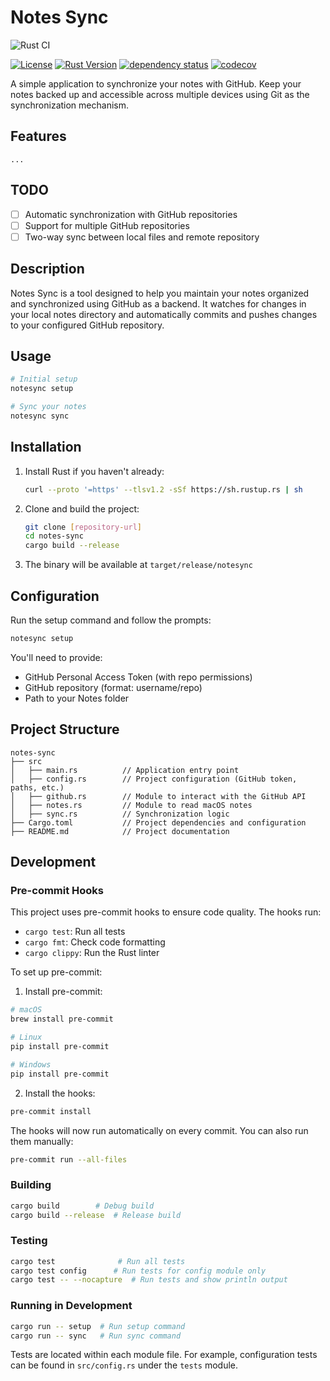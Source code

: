 # Notes Sync

![Rust CI](https://github.com/carpe-diem/notes-sync/actions/workflows/rust.yml/badge.svg)
<!-- [![Crates.io](https://img.shields.io/crates/v/notesync.svg)](https://crates.io/crates/notesync) -->
<!-- [![Documentation](https://docs.rs/notesync/badge.svg)](https://docs.rs/notesync) -->
[![License](https://img.shields.io/badge/license-GPL--3.0-blue.svg)](LICENSE)
[![Rust Version](https://img.shields.io/badge/rust-1.70%2B-orange.svg)](https://www.rust-lang.org)
[![dependency status](https://deps.rs/repo/github/carpe-diem/notes-sync/status.svg)](https://deps.rs/repo/github/carpe-diem/notes-sync)
[![codecov](https://codecov.io/gh/carpe-diem/notes-sync/branch/main/graph/badge.svg)](https://codecov.io/gh/carpe-diem/notes-sync)

A simple application to synchronize your notes with GitHub. Keep your notes backed up and accessible across multiple devices using Git as the synchronization mechanism.

## Features
    ...

## TODO
-[ ] Automatic synchronization with GitHub repositories
-[ ] Support for multiple GitHub repositories
-[ ] Two-way sync between local files and remote repository

## Description

Notes Sync is a tool designed to help you maintain your notes organized and synchronized using GitHub as a backend. It watches for changes in your local notes directory and automatically commits and pushes changes to your configured GitHub repository.

## Usage
```bash
# Initial setup
notesync setup

# Sync your notes
notesync sync
```

## Installation
1. Install Rust if you haven't already:
   ```bash
   curl --proto '=https' --tlsv1.2 -sSf https://sh.rustup.rs | sh
   ```

2. Clone and build the project:
   ```bash
   git clone [repository-url]
   cd notes-sync
   cargo build --release
   ```

3. The binary will be available at `target/release/notesync`

## Configuration
Run the setup command and follow the prompts:
```bash
notesync setup
```

You'll need to provide:
- GitHub Personal Access Token (with repo permissions)
- GitHub repository (format: username/repo)
- Path to your Notes folder

## Project Structure

```
notes-sync
├── src
│   ├── main.rs          // Application entry point
│   ├── config.rs        // Project configuration (GitHub token, paths, etc.)
│   ├── github.rs        // Module to interact with the GitHub API
│   ├── notes.rs         // Module to read macOS notes
│   ├── sync.rs          // Synchronization logic
├── Cargo.toml           // Project dependencies and configuration
├── README.md            // Project documentation
```

## Development

### Pre-commit Hooks
This project uses pre-commit hooks to ensure code quality. The hooks run:
- `cargo test`: Run all tests
- `cargo fmt`: Check code formatting
- `cargo clippy`: Run the Rust linter

To set up pre-commit:

1. Install pre-commit:
```bash
# macOS
brew install pre-commit

# Linux
pip install pre-commit

# Windows
pip install pre-commit
```

2. Install the hooks:
```bash
pre-commit install
```

The hooks will now run automatically on every commit. You can also run them manually:
```bash
pre-commit run --all-files
```

### Building
```bash
cargo build        # Debug build
cargo build --release  # Release build
```

### Testing
```bash
cargo test              # Run all tests
cargo test config      # Run tests for config module only
cargo test -- --nocapture  # Run tests and show println output
```

### Running in Development
```bash
cargo run -- setup  # Run setup command
cargo run -- sync   # Run sync command
```

Tests are located within each module file. For example, configuration tests can be found in `src/config.rs` under the `tests` module.